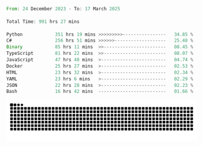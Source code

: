<!--START_SECTION:waka-->

```rust
From: 24 December 2023 - To: 17 March 2025

Total Time: 991 hrs 27 mins

Python            351 hrs 19 mins >>>>>>>>>----------------   34.85 %
C#                256 hrs 51 mins >>>>>>-------------------   25.48 %
Binary            85 hrs 11 mins  >>-----------------------   08.45 %
TypeScript        81 hrs 22 mins  >>-----------------------   08.07 %
JavaScript        47 hrs 48 mins  >------------------------   04.74 %
Docker            25 hrs 27 mins  >------------------------   02.53 %
HTML              23 hrs 32 mins  >------------------------   02.34 %
YAML              23 hrs 6 mins   >------------------------   02.29 %
JSON              22 hrs 28 mins  >------------------------   02.23 %
Bash              16 hrs 42 mins  -------------------------   01.66 %
```

<!--END_SECTION:waka-->


<picture>
  <source media="(prefers-color-scheme: dark)" srcset="https://raw.githubusercontent.com/jeerawut97/jeerawut97/output/github-contribution-grid-snake.svg">
  <img alt="github contribution grid snake animation" src="https://raw.githubusercontent.com/jeerawut97/jeerawut97/output/github-contribution-grid-snake.svg">
</picture>
